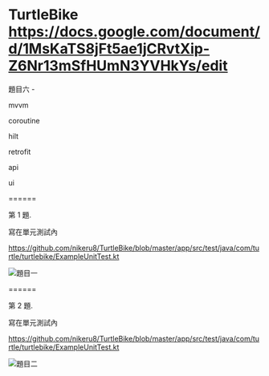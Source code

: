 # TurtleBike https://docs.google.com/document/d/1MsKaTS8jFt5ae1jCRvtXip-Z6Nr13mSfHUmN3YVHkYs/edit

題目六 - 

mvvm

coroutine

hilt

retrofit

api

ui

======

第 1 題.

寫在單元測試內

https://github.com/nikeru8/TurtleBike/blob/master/app/src/test/java/com/turtle/turtlebike/ExampleUnitTest.kt

![題目一](https://i.imgur.com/IBRZd8D.jpeg)

======


第 2 題. 

寫在單元測試內

https://github.com/nikeru8/TurtleBike/blob/master/app/src/test/java/com/turtle/turtlebike/ExampleUnitTest.kt

![題目二](https://i.imgur.com/lHnAu66.jpg)




